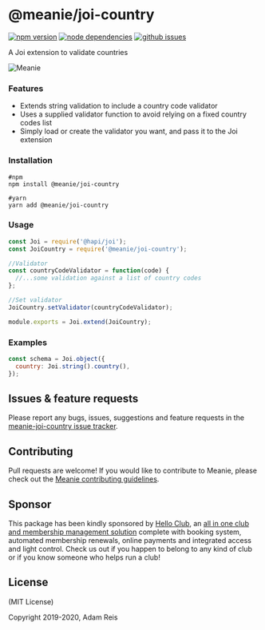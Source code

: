 # @meanie/joi-country

[![npm version](https://img.shields.io/npm/v/@meanie/joi-country.svg)](https://www.npmjs.com/package/@meanie/joi-country)
[![node dependencies](https://david-dm.org/meanie/joi-country.svg)](https://david-dm.org/meanie/joi-country)
[![github issues](https://img.shields.io/github/issues/meanie/joi-country.svg)](https://github.com/meanie/joi-country/issues)


A Joi extension to validate countries

![Meanie](https://raw.githubusercontent.com/meanie/meanie/master/meanie-logo-full.png)

### Features
- Extends string validation to include a country code validator
- Uses a supplied validator function to avoid relying on a fixed country codes list
- Simply load or create the validator you want, and pass it to the Joi extension

### Installation

```shell
#npm
npm install @meanie/joi-country

#yarn
yarn add @meanie/joi-country
```

### Usage
```js
const Joi = require('@hapi/joi');
const JoiCountry = require('@meanie/joi-country');

//Validator
const countryCodeValidator = function(code) {
  //...some validation against a list of country codes
};

//Set validator
JoiCountry.setValidator(countryCodeValidator);

module.exports = Joi.extend(JoiCountry);
```

### Examples

```js
const schema = Joi.object({
  country: Joi.string().country(),
});
```

## Issues & feature requests

Please report any bugs, issues, suggestions and feature requests in the [meanie-joi-country issue tracker](https://github.com/meanie/joi-country/issues).

## Contributing

Pull requests are welcome! If you would like to contribute to Meanie, please check out the [Meanie contributing guidelines](https://github.com/meanie/meanie/blob/master/CONTRIBUTING.md).

## Sponsor

This package has been kindly sponsored by [Hello Club](https://helloclub.com?source=meanie), an [all in one club and membership management solution](https://helloclub.com?source=meanie) complete with booking system, automated membership renewals, online payments and integrated access and light control. Check us out if you happen to belong to any kind of club or if you know someone who helps run a club!

## License

(MIT License)

Copyright 2019-2020, Adam Reis
